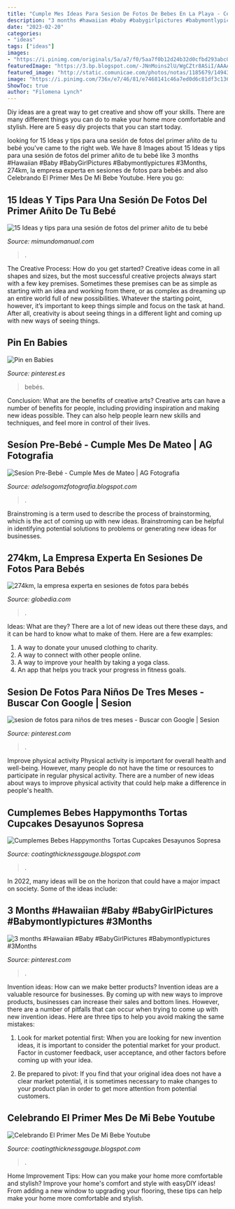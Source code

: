 ```yaml
---
title: "Cumple Mes Ideas Para Sesion De Fotos De Bebes En La Playa - Celebrando El Primer Mes De Mi Bebe Youtube"
description: "3 months #hawaiian #baby #babygirlpictures #babymontlypictures #3months"
date: "2023-02-20"
categories:
- "ideas"
tags: ["ideas"]
images:
- "https://i.pinimg.com/originals/5a/a7/f0/5aa7f0b12d24b32d0cfbd293abc02583.jpg"
featuredImage: "https://3.bp.blogspot.com/-JNnMoins2lU/WgCZtr8ASiI/AAAAAAAAFc0/FtGZOsK8IiMhqJXt3pzHyPWmQ9zxU9iIwCEwYBhgL/s1600/03.jpg"
featured_image: "http://static.comunicae.com/photos/notas/1185679/1494349186_160926_1053_1.jpg"
image: "https://i.pinimg.com/736x/e7/46/81/e7468141c46a7ed0d6c81df3c1365632.jpg"
ShowToc: true
author: "Filomena Lynch"
---
```



Diy ideas are a great way to get creative and show off your skills. There are many different things you can do to make your home more comfortable and stylish. Here are 5 easy diy projects that you can start today.

	

		
looking for 15 Ideas y tips para una sesión de fotos del primer añito de tu bebé you've came to the right web. We have 8 Images about 15 Ideas y tips para una sesión de fotos del primer añito de tu bebé like 3 months #Hawaiian #Baby #BabyGirlPictures #Babymontlypictures #3Months, 274km, la empresa experta en sesiones de fotos para bebés and also Celebrando El Primer Mes De Mi Bebe Youtube. Here you go:
		
    
## 15 Ideas Y Tips Para Una Sesión De Fotos Del Primer Añito De Tu Bebé

<img loading=lazy src="https://3.bp.blogspot.com/-_Ht2A8jjiPg/WxRBq6a_TkI/AAAAAAAA4rE/MRvXyk4phDYHhAi3i0_l0SqqyXeRiE68gCLcBGAs/s320/ideas-para-tomar-fotos-a-tu-bebe-cumple-mes4.jpg" onerror="this.onerror=null;this.src='https://tse1.mm.bing.net/th?id=OIP.BXD0CFgI_ADbTAruJNExWwAAAA&amp;pid=15.1';" alt="15 Ideas y tips para una sesión de fotos del primer añito de tu bebé">

_Source: mimundomanual.com_

>. 

	

The Creative Process: How do you get started?
Creative ideas come in all shapes and sizes, but the most successful creative projects always start with a few key premises. Sometimes these premises can be as simple as starting with an idea and working from there, or as complex as dreaming up an entire world full of new possibilities. Whatever the starting point, however, it’s important to keep things simple and focus on the task at hand. After all, creativity is about seeing things in a different light and coming up with new ways of seeing things.

    
## Pin En Babies

<img loading=lazy src="https://i.pinimg.com/originals/5a/a7/f0/5aa7f0b12d24b32d0cfbd293abc02583.jpg" onerror="this.onerror=null;this.src='https://tse2.mm.bing.net/th?id=OIP.CjsxOlth1KIHWumzXQyRRQHaHb&amp;pid=15.1';" alt="Pin en Babies">

_Source: pinterest.es_

>bebés. 

	

Conclusion: What are the benefits of creative arts?
Creative arts can have a number of benefits for people, including providing inspiration and making new ideas possible. They can also help people learn new skills and techniques, and feel more in control of their lives.

    
## Sesíon Pre-Bebé - Cumple Mes De Mateo | AG Fotografia

<img loading=lazy src="https://3.bp.blogspot.com/-JNnMoins2lU/WgCZtr8ASiI/AAAAAAAAFc0/FtGZOsK8IiMhqJXt3pzHyPWmQ9zxU9iIwCEwYBhgL/s1600/03.jpg" onerror="this.onerror=null;this.src='https://tse1.mm.bing.net/th?id=OIP.QcU_9a62dNY1jIxM53eSTwHaLH&amp;pid=15.1';" alt="Sesíon Pre-Bebé - Cumple Mes de Mateo | AG Fotografia">

_Source: adelsogomzfotografia.blogspot.com_

>. 

	

Brainstroming is a term used to describe the process of brainstorming, which is the act of coming up with new ideas. Brainstroming can be helpful in identifying potential solutions to problems or generating new ideas for businesses.

    
## 274km, La Empresa Experta En Sesiones De Fotos Para Bebés

<img loading=lazy src="http://static.comunicae.com/photos/notas/1185679/1494349186_160926_1053_1.jpg" onerror="this.onerror=null;this.src='https://tse2.mm.bing.net/th?id=OIP.RipXkT1WYE2nrzooXARQAgHaE7&amp;pid=15.1';" alt="274km, la empresa experta en sesiones de fotos para bebés">

_Source: globedia.com_

>. 

	

Ideas: What are they?
There are a lot of new ideas out there these days, and it can be hard to know what to make of them. Here are a few examples:
1. A way to donate your unused clothing to charity.
2. A way to connect with other people online.
3. A way to improve your health by taking a yoga class.
4. An app that helps you track your progress in fitness goals.

    
## Sesion De Fotos Para Niños De Tres Meses - Buscar Con Google | Sesion

<img loading=lazy src="https://i.pinimg.com/736x/22/71/31/227131e480819b89b09118918bd0dc9c--bb-google.jpg" onerror="this.onerror=null;this.src='https://tse4.mm.bing.net/th?id=OIP.719VI7HwkT-e1l4fl51ueQHaFc&amp;pid=15.1';" alt="sesion de fotos para niños de tres meses - Buscar con Google | Sesion">

_Source: pinterest.com_

>. 

	

Improve physical activity
Physical activity is important for overall health and well-being. However, many people do not have the time or resources to participate in regular physical activity. There are a number of new ideas about ways to improve physical activity that could help make a difference in people's health.

    
## Cumplemes Bebes Happymonths Tortas Cupcakes Desayunos Sopresa

<img loading=lazy src="https://static.wixstatic.com/media/f10d2b_0d7b863710ce44c78e58400bbc5f1ce7~mv2.jpg" onerror="this.onerror=null;this.src='https://tse3.mm.bing.net/th?id=OIP._loRo6eBrmpoGYSjWZjkmgHaKz&amp;pid=15.1';" alt="Cumplemes Bebes Happymonths Tortas Cupcakes Desayunos Sopresa">

_Source: coatingthicknessgauge.blogspot.com_

>. 

	

In 2022, many ideas will be on the horizon that could have a major impact on society. Some of the ideas include: 

    
## 3 Months #Hawaiian #Baby #BabyGirlPictures #Babymontlypictures #3Months

<img loading=lazy src="https://i.pinimg.com/736x/e7/46/81/e7468141c46a7ed0d6c81df3c1365632.jpg" onerror="this.onerror=null;this.src='https://tse3.mm.bing.net/th?id=OIP.iWqNJyCfS4nwX2t4DJvafgHaHa&amp;pid=15.1';" alt="3 months #Hawaiian #Baby #BabyGirlPictures #Babymontlypictures #3Months">

_Source: pinterest.com_

>. 

	

Invention ideas: How can we make better products?
Invention ideas are a valuable resource for businesses. By coming up with new ways to improve products, businesses can increase their sales and bottom lines. However, there are a number of pitfalls that can occur when trying to come up with new invention ideas. Here are three tips to help you avoid making the same mistakes:
1. Look for market potential first: When you are looking for new invention ideas, it is important to consider the potential market for your product. Factor in customer feedback, user acceptance, and other factors before coming up with your idea.

2. Be prepared to pivot: If you find that your original idea does not have a clear market potential, it is sometimes necessary to make changes to your product plan in order to get more attention from potential customers.

    
## Celebrando El Primer Mes De Mi Bebe Youtube

<img loading=lazy src="https://i.ytimg.com/vi/SaoucV-bNNI/maxresdefault.jpg" onerror="this.onerror=null;this.src='https://tse1.mm.bing.net/th?id=OIP.vzzgX6iDU32jPfTGf512LQHaEK&amp;pid=15.1';" alt="Celebrando El Primer Mes De Mi Bebe Youtube">

_Source: coatingthicknessgauge.blogspot.com_

>. 

	

Home Improvement Tips: How can you make your home more comfortable and stylish?
Improve your home's comfort and style with easyDIY ideas! From adding a new window to upgrading your flooring, these tips can help make your home more comfortable and stylish.

